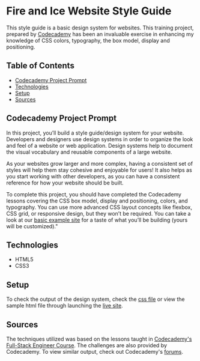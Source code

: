 # **Fire and Ice Website Style Guide**

This style guide is a basic design system for websites. This training project, prepared by [Codecademy](https://www.codecademy.com/learn/paths/full-stack-engineer-career-path) has been an invaluable exercise in enhancing my knowledge of CSS colors, typography, the box model, display and positioning.

## Table of Contents

- [Codecademy Project Prompt](#codecademy-project-prompt)
- [Technologies](#technologies)
- [Setup](#setup)
- [Sources](#sources)

## Codecademy Project Prompt

In this project, you’ll build a style guide/design system for your website. Developers and designers use design systems in order to organize the look and feel of a website or web application. Design systems help to document the visual vocabulary and reusable components of a large website.

As your websites grow larger and more complex, having a consistent set of styles will help them stay cohesive and enjoyable for users! It also helps as you start working with other developers, as you can have a consistent reference for how your website should be built.

To complete this project, you should have completed the Codecademy lessons covering the CSS box model, display and positioning, colors, and typography. You can use more advanced CSS layout concepts like flexbox, CSS grid, or responsive design, but they won’t be required. You can take a look at our [basic example site](https://content.codecademy.com/PRO/independent-practice-projects/website-design-system/example/index.html) for a taste of what you’ll be building (yours will be customized)."

## Technologies

- HTML5
- CSS3

## Setup

To check the output of the design system, check the [css file](styles.css) or view the sample html file through launching the [live site](https://daniellabrador.github.io/codecademy-fs-design_system/).

## Sources

The techniques utilized was based on the lessons taught in [Codecademy's Full-Stack Engineer Course](https://www.codecademy.com/learn/paths/full-stack-engineer-career-path
). The challenges are also provided by Codecademy. To view similar output, check out Codecademy's [forums](https://discuss.codecademy.com/t/build-a-website-style-guide-challenge-project-html-css/462395).
